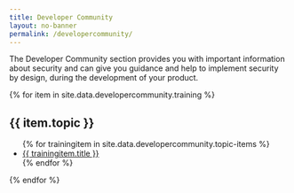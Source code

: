```yaml
---
title: Developer Community
layout: no-banner
permalink: /developercommunity/
---
```


<div>
	<p>
		The Developer Community section provides you with important information about security and can give you guidance and help to implement security by design, during the development of your product.
	</p>
</div>

{% for item in site.data.developercommunity.training %}

<section class="panel panel-default">
	<div class="panel-heading">
		<h2 class="panel-title" id="{{ item.topic | slugify }}">{{ item.topic }}</h2>
	</div>
	<div class="panel-body">
		<ul>
		{% for trainingitem in site.data.developercommunity.topic-items %}
			<li><a href="{{ trainingitem.url }}">{{ trainingitem.title }}</a></li>
		{% endfor %}
		</ul>
	</div>
</section>
	
{% endfor %}
